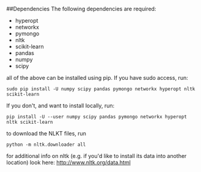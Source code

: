 ##Dependencies
The following dependencies are required:

* hyperopt
* networkx
* pymongo
* nltk
* scikit-learn
* pandas
* numpy
* scipy

all of the above can be installed using pip. If you have sudo access, run:

    sudo pip install -U numpy scipy pandas pymongo networkx hyperopt nltk scikit-learn

If you don't, and want to install locally, run:

    pip install -U --user numpy scipy pandas pymongo networkx hyperopt nltk scikit-learn

to download the NLKT files, run 

    python -m nltk.downloader all

for additional info on nltk (e.g. if you'd like to install its data into another location) look here: http://www.nltk.org/data.html
